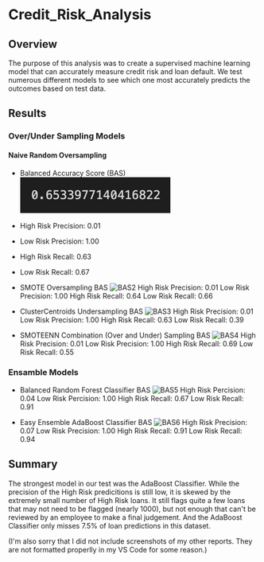 # Credit_Risk_Analysis

## Overview

The purpose of this analysis was to create a supervised machine learning model that can accurately measure credit risk and loan default. We test numerous different models to see which one most accurately predicts the outcomes based on test data.

## Results

### Over/Under Sampling Models

#### Naive Random Oversampling

- Balanced Accuracy Score (BAS) 
![BAS1](Resources/RandomOver_acc_score.png)
- High Risk Precision: 0.01
- Low Risk Precision: 1.00
- High Risk Recall: 0.63
- Low Risk Recall: 0.67

- SMOTE Oversampling
BAS ![BAS2](Resources/)
High Risk Precision: 0.01
Low Risk Precision: 1.00
High Risk Recall: 0.64
Low Risk Recall: 0.66

- ClusterCentroids Undersampling
BAS ![BAS3](Resources/)
High Risk Precision: 0.01
Low Risk Precision: 1.00
High Risk Recall: 0.63
Low Risk Recall: 0.39

- SMOTEENN Combination (Over and Under) Sampling
BAS ![BAS4](Resources/)
High Risk Precision: 0.01
Low Risk Precision: 1.00
High Risk Recall: 0.69
Low Risk Recall: 0.55

### Ensamble Models

- Balanced Random Forest Classifier
BAS ![BAS5](Resources/)
High Risk Percision: 0.04
Low Risk Percision: 1.00
High Risk Recall: 0.67
Low Risk Recall: 0.91

- Easy Ensemble AdaBoost Classifier
BAS ![BAS6](Resources/)
High Risk Precision: 0.07
Low Risk Precision: 1.00
High Risk Recall: 0.91
Low Risk Recall: 0.94

## Summary

The strongest model in our test was the AdaBoost Classifier. While the precision of the High Risk predicitions is still low, it is skewed by the extremely small number of High Risk loans. It still flags quite a few loans that may not need to be flagged (nearly 1000), but not enough that can't be reviewed by an employee to make a final judgement. And the AdaBoost Classifier only misses 7.5% of loan predictions in this dataset.

(I'm also sorry that I did not include screenshots of my other reports. They are not formatted properlly in my VS Code for some reason.)
